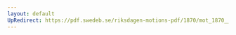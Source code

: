 ```yaml
---
layout: default
UpRedirect: https://pdf.swedeb.se/riksdagen-motions-pdf/1870/mot_1870__ak__00107/mot_1870__ak__00107_004.pdf
---
```

